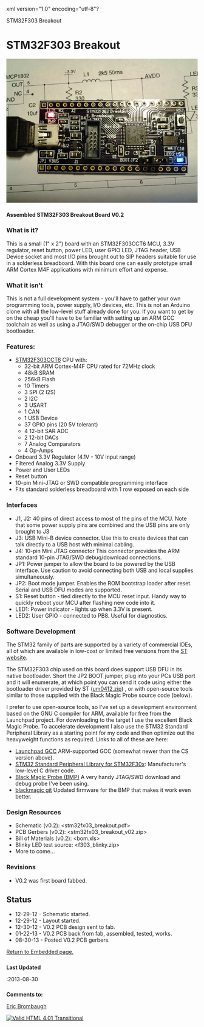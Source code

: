 xml version="1.0" encoding="utf-8"?



STM32F303 Breakout




# STM32F303 Breakout


![STM32F303 Breakout](f303_assembled.jpg)


#### Assembled STM32F303 Breakout Board V0.2


### What is it?


This is a small (1" x 2") board with an STM32F303CCT6 MCU, 3.3V regulator,
reset button, power LED, user GPIO LED, JTAG header, USB Device socket and
most I/O pins brought out to SIP headers suitable for use in a solderless
breadboard. With this board one can easily prototype small ARM Cortex M4F
applications with minimum effort
and expense.

### What it isn't


This is not a full development system - you'll have to gather your own
programming tools, power supply, I/O devices, etc. This is not an Arduino
clone with all the low-level stuff already done for you. If you want to get by
on the cheap you'll have to be familiar with setting up an ARM GCC toolchain
as well as using a JTAG/SWD debugger or the on-chip USB DFU bootloader.

### Features:


* [STM32F303CCT6](http://www.st.com/internet/mcu/product/252051.jsp)
 CPU with:
	+ 32-bit ARM Cortex-M4F CPU rated for 72MHz clock
	+ 48kB SRAM
	+ 256kB Flash
	+ 10 Timers
	+ 3 SPI (2 I2S)
	+ 2 I2C
	+ 3 USART
	+ 1 CAN
	+ 1 USB Device
	+ 37 GPIO pins (20 5V tolerant)
	+ 4 12-bit SAR ADC
	+ 2 12-bit DACs
	+ 7 Analog Comparators
	+ 4 Op-Amps
* Onboard 3.3V Regulator (4.1V - 10V input range)
* Filtered Analog 3.3V Supply
* Power and User LEDs
* Reset button
* 10-pin Mini-JTAG or SWD compatible programming interface
* Fits standard solderless breadboard with 1 row exposed on each side


### Interfaces


* J1, J2: 40 pins of direct access to most of the pins of the MCU.
 Note that some power supply pins are combined and the USB pins are only
 brought to J3
* J3: USB Mini-B device connector. Use this to create devices that can
 talk directly to a USB host with minimal cabling.
* J4: 10-pin Mini JTAG connector This connector provides the ARM standard
 10-pin JTAG/SWD debug/download connections.
* JP1: Power jumper to allow the board to be powered by the USB interface.
 Use caution to avoid connecting both USB and local supplies
 simultaneously.
* JP2: Boot mode jumper. Enables the ROM bootstrap loader after reset.
 Serial and USB DFU modes are supported.
* S1: Reset button - tied directly to the MCU reset input. Handy way to
 quickly reboot your MCU after flashing new code into it.
* LED1: Power indicator - lights up when 3.3V is present.
* LED2: User GPIO - connected to PB8. Useful for diagnostics.


### Software Development


The STM32 family of parts are supported by a variety of commercial IDEs, all
of which are available in low-cost or limited free versions from the
[ST website](http://www.st.com/internet/mcu/class/1734.jsp).

The STM32F303 chip used on this board does support USB DFU in its native
bootloader. Short the JP2 BOOT jumper, plug into your PCs USB port and it will
enumerate, at which point you can send it code using either the bootloader
driver provided by ST
([um0412.zip](http://www.st.com/internet/com/SOFTWARE_RESOURCES/SW_COMPONENT/SW_DEMO/um0412.zip))
, or with open-source tools similar to those supplied with the Black Magic
Probe source code (below).

I prefer to use open-source tools, so I've set up a development environment
based on the GNU C compiler for ARM, available for free from the Launchpad
project. For downloading to the target I use the excellent Black Magic Probe.
To accelerate development I also use the STM32 Standard Peripheral Library as
a starting point for my code and then optimize out the heavyweight functions
as required. Links to all of these are here:

* [Launchpad GCC](https://launchpad.net/gcc-arm-embedded)
 ARM-supported GCC (somewhat newer than the CS version above).
* [STM32 Standard Peripheral Library for STM32F30x](http://www.st.com/internet/com/SOFTWARE_RESOURCES/SW_COMPONENT/FIRMWARE/stm32f30x_dsp_stdperiph_lib.zip): Manufacturer's low-level C driver code.
* [Black Magic Probe (BMP)](http://www.blacksphere.co.nz/main/blackmagic)
 A very handy JTAG/SWD download and debug probe I've been using.
* [blackmagic git](https://github.com/gsmcmullin/blackmagic)
 Updated firmware for the BMP that makes it work even better.


### Design Resources


* Schematic (v0.2): <stm32fx03_breakout.pdf>
* PCB Gerbers (v0.2): <stm32fx03_breakout_v02.zip>
* Bill of Materials (v0.2): <bom.xls>
* Blinky LED test source: <f303_blinky.zip>
* More to come...


### Revisions


* V0.2 was first board fabbed.


## Status


* 12-29-12 - Schematic started.
* 12-29-12 - Layout started.
* 12-30-12 - V0.2 PCB design sent to fab.
* 01-22-13 - V0.2 PCB back from fab, assembled, tested, works.
* 08-30-13 - Posted V0.2 PCB gerbers.


[Return to Embedded page.](../index.html)
##### 
**Last Updated**


:2013-08-30
##### 
**Comments to:**


[Eric Brombaugh](mailto:ebrombaugh1@cox.net)

[![Valid HTML 4.01 Transitional](http://www.w3.org/Icons/valid-html401)](http://validator.w3.org/check?uri=referer)










